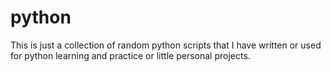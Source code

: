 # python
This is just a collection of random python scripts that I have written or used for python
learning and practice or little personal projects.
